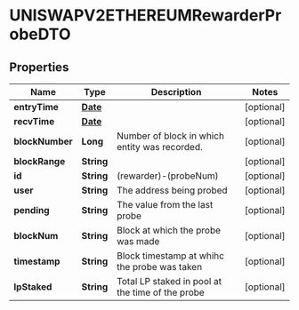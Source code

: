 

# UNISWAPV2ETHEREUMRewarderProbeDTO

## Properties

Name | Type | Description | Notes
------------ | ------------- | ------------- | -------------
**entryTime** | [**Date**](Date.md) |  |  [optional]
**recvTime** | [**Date**](Date.md) |  |  [optional]
**blockNumber** | **Long** | Number of block in which entity was recorded. |  [optional]
**blockRange** | **String** |  |  [optional]
**id** | **String** | (rewarder)-(probeNum) |  [optional]
**user** | **String** | The address being probed |  [optional]
**pending** | **String** | The value from the last probe |  [optional]
**blockNum** | **String** | Block at which the probe was made |  [optional]
**timestamp** | **String** | Block timestamp at whihc the probe was taken |  [optional]
**lpStaked** | **String** | Total LP staked in pool at the time of the probe |  [optional]





